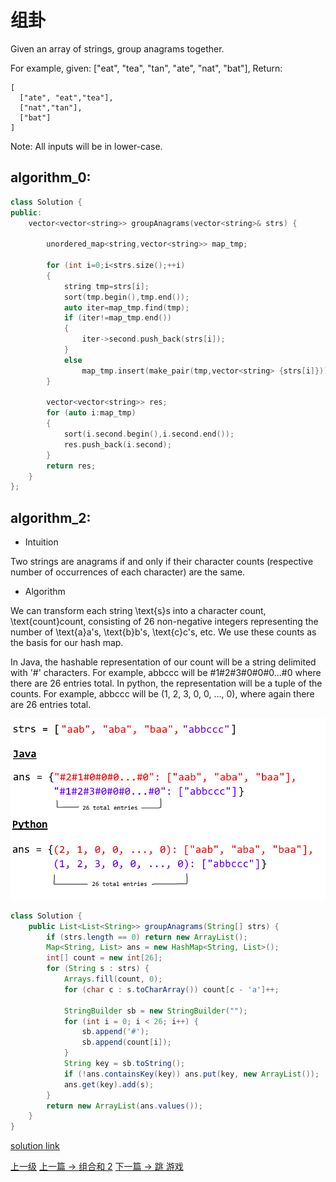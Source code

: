 # 组卦

Given an array of strings, group anagrams together.

For example, given: ["eat", "tea", "tan", "ate", "nat", "bat"],
Return:

```
[
  ["ate", "eat","tea"],
  ["nat","tan"],
  ["bat"]
]
```
Note: All inputs will be in lower-case.


## algorithm_0:
```c++
class Solution {
public:
    vector<vector<string>> groupAnagrams(vector<string>& strs) {

        unordered_map<string,vector<string>> map_tmp;

        for (int i=0;i<strs.size();++i)
        {
            string tmp=strs[i];
            sort(tmp.begin(),tmp.end());
            auto iter=map_tmp.find(tmp);
            if (iter!=map_tmp.end())
            {
                iter->second.push_back(strs[i]);
            }
            else
                map_tmp.insert(make_pair(tmp,vector<string> {strs[i]}));
        }

        vector<vector<string>> res;
        for (auto i:map_tmp)
        {
            sort(i.second.begin(),i.second.end());
            res.push_back(i.second);
        }
        return res;
    }
};
```

## algorithm_2:

* Intuition

Two strings are anagrams if and only if their character counts (respective number of occurrences of each character) are the same.

* Algorithm

We can transform each string \text{s}s into a character count, \text{count}count, consisting of 26 non-negative integers representing the number of \text{a}a's, \text{b}b's, \text{c}c's, etc. We use these counts as the basis for our hash map.

In Java, the hashable representation of our count will be a string delimited with '#' characters. For example, abbccc will be #1#2#3#0#0#0...#0 where there are 26 entries total. In python, the representation will be a tuple of the counts. For example, abbccc will be (1, 2, 3, 0, 0, ..., 0), where again there are 26 entries total.

![](../images/Group_Anagrams_201710121322_1.png)

```java
class Solution {
    public List<List<String>> groupAnagrams(String[] strs) {
        if (strs.length == 0) return new ArrayList();
        Map<String, List> ans = new HashMap<String, List>();
        int[] count = new int[26];
        for (String s : strs) {
            Arrays.fill(count, 0);
            for (char c : s.toCharArray()) count[c - 'a']++;

            StringBuilder sb = new StringBuilder("");
            for (int i = 0; i < 26; i++) {
                sb.append('#');
                sb.append(count[i]);
            }
            String key = sb.toString();
            if (!ans.containsKey(key)) ans.put(key, new ArrayList());
            ans.get(key).add(s);
        }
        return new ArrayList(ans.values());
    }
}
```

[solution link](https://leetcode.com/problems/group-anagrams/solution/)


[上一级](README.md)
[上一篇 -> 组合和 2](Combination_Sum_II.md)
[下一篇 -> 跳 游戏](Jump_Game.md)

